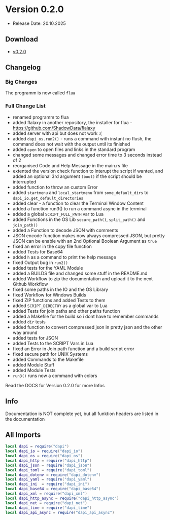 # Version 0.2.0
- Release Date: 20.10.2025

## Download
- [v0.2.0](https://github.com/ShadowDara/LuaAPI-Rust/releases/tag/v0.2.0)

## Changelog
### Big Changes
The programm is now called `flua`

### Full Change List
- renamed programm to flua
- added flalaxy in another repository, the installer for flua -
https://github.com/ShadowDara/flalaxy
- added server with api but does not work :(
- added `dapi_os.run2()` - runs a command with instant no flush,
the command does not wait with the output until its finished
- added `open` to open files and links in the standard program
- changed some messages and changed error time to 3 seconds instead of 2
- reorganised Code and Help Message in the main.rs file
- extented the version check function to interupt the script if wanted,
and added an optional 3rd argument `(bool)` if the script should be interrupted
- added function to throw an custom Error
- added `startmenu` and `local_startmenu` from `some_default_dirs` to
`dapi_io.get_default_directories`
- added clear - a function to clear the Terminal Window Content
- added a function run3() to run a command async in the terminal
- added a global `SCRIPT_FULL_PATH` var to Lua
- added Functions in the OS Lib `secure_path()`, `split_path()` and `join_path()`
- added a Function to decode JSON with comments
- JSON encode function makes now always compressed JSON, but pretty JSON can
be enable with an 2nd Optional Boolean Argument as `true`
- fixed an error in the copy file function
- added Tests for Base64
- added `h` as a command to print the help message
- fixed Output bug in `run2()`
- added tests for the YAML Module
- added a BUILDS file and changed some stuff in the README.md
- added Workflow to zip the documentation and upload it to the next Github Workflow
- fixed some paths in the IO and the OS Library
- fixed Workflow for Windows Builds
- fixed ZIP functions and added Tests to them
- added `SCRIPT_DIRECTOY` as a global var to Lua
- added Tests for join paths and other paths function
- added a Makefile for the build so i dont have to remember commands
- added `dir` tests
- added function to convert compressed json in pretty json and the other way around
- added tests for JSON
- added Tests to the SCRIPT Vars in Lua
- fixed an Error in Join path function and a build script error
- fixed secure path for UNIX Systems
- added Commands to the Makefile
- added Module Stuff
- added Module Tests
- `run3()` runs now a command with colors

Read the DOCS for Version 0.2.0 for more Infos

## Info
Documentation is NOT complete yet, but all funktion headers are listed in the
documentation

## All Imports
```lua
local dapi = require("dapi")
local dapi_io = require("dapi_io")
local dapi_os = require("dapi_os")
local dapi_http = require("dapi_http")
local dapi_json = require("dapi_json")
local dapi_toml = require("dapi_toml")
local dapi_dotenv = require("dapi_dotenv")
local dapi_yaml = require("dapi_yaml")
local dapi_ini  = require("dapi_ini")
local dapi_base64 = require("dapi_base64")
local dapi_xml = require("dapi_xml")
local dapi_http_async = require("dapi_http_async")
local dapi_net = require("dapi_net")
local dapi_time = require("dapi_time")
local dapi_api_async = require("dapi_api_async")
```
